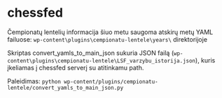 # chessfed

Čempionatų lentelių informacija šiuo metu saugoma atskirų metų YAML failuose: `wp-content\plugins\cempionatu-lentele\years\` direktorijoje

Skriptas convert_yamls_to_main_json sukuria JSON failą (`wp-content\plugins\cempionatu-lentele\LSF_varzybu_istorija.json`), kuris įkeliamas į chessfed serverį su atitinkamu path.

Paleidimas:
`python wp-content/plugins/cempionatu-lentele/convert_yamls_to_main_json.py`